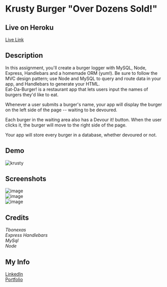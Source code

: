 # Krusty Burger "Over Dozens Sold!"  

## Live on Heroku  
[Live Link](https://vast-fjord-32243.herokuapp.com/)

## Description  
In this assignment, you'll create a burger logger with MySQL, Node, Express, Handlebars and a homemade ORM (yum!). Be sure to follow the MVC design pattern; use Node and MySQL to query and route data in your app, and Handlebars to generate your HTML.   
Eat-Da-Burger! is a restaurant app that lets users input the names of burgers they'd like to eat.


Whenever a user submits a burger's name, your app will display the burger on the left side of the page -- waiting to be devoured.


Each burger in the waiting area also has a Devour it! button. When the user clicks it, the burger will move to the right side of the page.


Your app will store every burger in a database, whether devoured or not.

## Demo  
![krusty](https://user-images.githubusercontent.com/67118229/98332378-68099e80-1fb3-11eb-8a47-126c4454abbd.gif)


## Screenshots  
![image](https://user-images.githubusercontent.com/67118229/98331629-d2214400-1fb1-11eb-8a7a-2dc7fa492857.png)   
![image](https://user-images.githubusercontent.com/67118229/98331675-e7966e00-1fb1-11eb-9850-238cb4d7dca3.png)  
![image](https://user-images.githubusercontent.com/67118229/98333450-a1430e00-1fb5-11eb-8d20-0859793cf69a.png)  

## Credits  
*Tbonexas*     
*Express*
*Handlebars*  
*MySql*      
*Node* 

## My Info
[LinkedIn](https://www.linkedin.com/in/todd-murdoch)    
[Portfolio](https://tbonexas.github.io/portfolio)  
